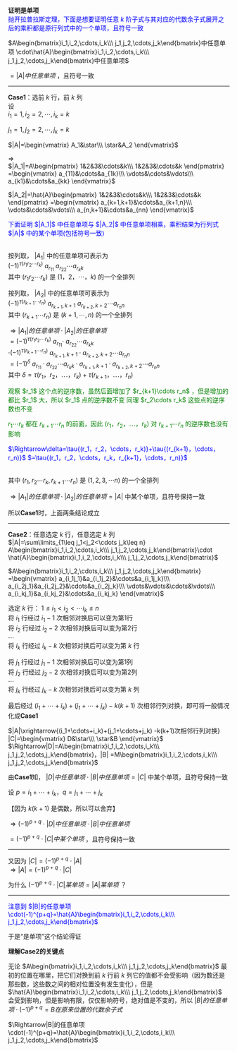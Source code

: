 **证明是单项**  
<font color=blue>抛开拉普拉斯定理，下面是想要证明任意 $k$ 阶子式与其对应的代数余子式展开之后的乘积都是原行列式中的一个单项，且符号一致</font>  
  
$A\begin{bmatrix}i_1,i_2,\cdots,i_k\\\ j_1,j_2,\cdots,j_k\end{bmatrix}中任意单项  
\cdot\hat{A}\begin{bmatrix}i_1,i_2,\cdots,i_k\\\ j_1,j_2,\cdots,j_k\end{bmatrix}中任意单项$  
  
$=|A|中任意单项$ ，且符号一致  
  
---  
  
**Case1**：选前 $k$ 行，前 $k$ 列  
设  
$i_1=1,i_2=2,\cdots,i_k=k$  
  
$j_1=1,j_2=2,\cdots,j_k=k$  
  
$|A|=\begin{vmatrix}  
A_1&\star\\\  
\star&A_2  
\end{vmatrix}$  
  
$\Longrightarrow$  
$|A_1|=A\begin{pmatrix}  
1&2&3&\cdots&k\\\  
1&2&3&\cdots&k  
\end{pmatrix}  
=\begin{vmatrix}  
a_{11}&\cdots&a_{1k}\\\  
\vdots&\cdots&\vdots\\\  
a_{k1}&\cdots&a_{kk}  
\end{vmatrix}$  
  
$|A_2|=\hat{A}\begin{pmatrix}  
1&2&3&\cdots&k\\\  
1&2&3&\cdots&k  
\end{pmatrix}  
=\begin{vmatrix}  
a_{k+1,k+1}&\cdots&a_{k+1,n}\\\  
\vdots&\cdots&\vdots\\\  
a_{n,k+1}&\cdots&a_{nn}  
\end{vmatrix}$  
  
<font color=blue>  
下面证明 $|A_1|$ 中任意单项与 $|A_2|$ 中任意单项相乘，乘积结果为行列式 $|A|$ 中的某个单项(包括符号一致)  
</font><br/><br/>  
  
按列取， $|A_1|$ 中的任意单项可表示为  
$(-1)^{\tau{(r_1r_2\cdots r_k)}}\  
a_{r_11}\ a_{r_22}\cdots a_{r_kk}$  
其中 $(r_1r_2\cdots r_k)$ 是 $(1，2，\cdots，k)$ 的一个全排列  
  
按列取， $|A_2|$ 中的任意单项可表示为  
$(-1)^{\tau{(r_{k+1}\cdots r_n)}}\  
a_{r_{k+1},k+1}\ a_{r_{k+2},k+2}\cdots a_{r_nn}$  
其中 $(r_{k+1}\cdots r_n)$ 是 $(k+1,\cdots, n)$ 的一个全排列  
  
$\Rightarrow|A_1|的任意单项\cdot|A_2|的任意单项$  
$=(-1)^{\tau{(r_1r_2\cdots r_k)}}\  
a_{r_11}\cdot\ a_{r_22}\cdots a_{r_kk}$  
$\cdot (-1)^{\tau{(r_{k+1}\cdots r_n)}}\  
a_{r_{k+1},k+1}\cdot a_{r_{k+2},k+2}  
\cdots a_{r_nn}$  
$=(-1)^\delta\ a_{r_11}\cdot a_{r_22}  
\cdots a_{r_kk}\cdot a_{r_{k+1},k+1}  
\cdot a_{r_{k+2},k+2}\cdots a_{r_nn}$  
其中 $\delta=\tau{(r_1，r_2，\cdots，r_k)}+\tau{(r_{k+1}，\cdots，r_n)}$  
  
<font color=green>  
观察 $r_1$ 这个点的逆序数，虽然后面增加了 $r_{k+1}\cdots r_n$ ，但是增加的都比 $r_1$ 大，所以 $r_1$ 点的逆序数不变  
同理 $r_2\cdots r_k$ 这些点的逆序数也不变  
  
$r_1\cdots r_k$ 都在 $r_{k+1}\cdots r_n$ 的前面，因此 $(r_1，r_2，\cdots，r_k)$ 对 $r_{k+1}\cdots r_n$ 的逆序数也没有影响</font>  
  
<font color=blue>  
$\Rightarrow\delta=\tau{(r_1，r_2，\cdots，r_k)}+\tau{(r_{k+1}，\cdots，r_n)}$  
$=\tau{(r_1，r_2，\cdots，r_k，r_{k+1}，\cdots，r_n)}$ </font><br/><br/>  
  
其中 $(r_1,r_2\cdots r_k,r_{k+1}\cdots r_n)$ 是 $(1,2,3,\cdots n)$ 的一个全排列  
  
$\Rightarrow|A_1|的任意单项\cdot|A_2|的任意单项=|A|$ 中某个单项，且符号保持一致  
  
所以**Case1**时，上面两条结论成立  
  
---  
  
**Case2**：任意选定 $k$ 行，任意选定 $k$ 列  
$|A|=\sum\limits_{1\leq j_1<j_2<\cdots j_k\leq n}  
A\begin{bmatrix}i_1,i_2,\cdots,i_k\\\ j_1,j_2,\cdots,j_k\end{bmatrix}\cdot  
\hat{A}\begin{bmatrix}i_1,i_2,\cdots,i_k\\\ j_1,j_2,\cdots,j_k\end{bmatrix}$  
  
$A\begin{bmatrix}i_1,i_2,\cdots,i_k\\\ j_1,j_2,\cdots,j_k\end{bmatrix}  
=\begin{vmatrix}  
a_{i_1j_1}&a_{i_1j_2}&\cdots&a_{i_1j_k}\\\  
a_{i_2j_1}&a_{i_2j_2}&\cdots&a_{i_2j_k}\\\  
\vdots&\vdots&\cdots&\vdots\\\  
a_{i_kj_1}&a_{i_kj_2}&\cdots&a_{i_kj_k}  
\end{vmatrix}$  
  
选定 $k$ 行：  $1\leq i_1<i_2<\cdots i_k\leq n$  
将 $i_1$ 行经过 $i_1-1$ 次相邻对换后可以变为第1行  
将 $i_2$ 行经过 $i_2-2$ 次相邻对换后可以变为第2行  
$\cdots$  
将 $i_k$ 行经过 $i_k-k$ 次相邻对换后可以变为第 $k$ 行  
  
将 $j_1$ 行经过 $j_1-1$ 次相邻对换后可以变为第1列  
将 $j_2$ 行经过 $j_2-2$ 次相邻对换后可以变为第2列  
$\cdots$  
将 $j_k$ 行经过 $j_k-k$ 次相邻对换后可以变为第 $k$ 列  
  
最后经过 $(i_1+\cdots+i_k)+(j_1+\cdots+j_k)  
-k(k+1)$ 次相邻行列对换，即可将一般情况化成**Case1**  
  
$|A|\xrightarrow{(i_1+\cdots+i_k)+(j_1+\cdots+j_k)  
-k(k+1)次相邻行列对换}  
|C|=\begin{vmatrix}  
D&\star\\\  
\star&B  
\end{vmatrix}$  
$\Rightarrow|D|=A\begin{bmatrix}i_1,i_2,\cdots,i_k\\\ j_1,j_2,\cdots,j_k\end{bmatrix}，|B|  
=M\begin{bmatrix}i_1,i_2,\cdots,i_k\\\ j_1,j_2,\cdots,j_k\end{bmatrix}$  
  
由**Case1**知， $|D|中任意单项\cdot|B|中任意单项=|C|$ 中某个单项，且符号保持一致  
  
设 $p=i_1+\cdots+i_k，q=j_1+\cdots+j_k$  
  
【因为 $k(k+1)$ 是偶数，所以可以舍弃】  
  
$\Rightarrow  
(-1)^{p+q}\cdot|D|中任意单项\cdot|B|中任意单项$  
  
$=(-1)^{p+q}\cdot|C|中某个单项$ ，且符号保持一致  
  
---  
  
又因为 $|C|=(-1)^{p+q}\cdot|A|$  
$\Rightarrow|A|=(-1)^{p+q}\cdot|C|$  
  
为什么 $(-1)^{p+q}\cdot|C|某单项=|A|某单项$ ？  
  
---  
  
<font color=blue>注意到 $|B|的任意单项\cdot(-1)^{p+q}=\hat{A}\begin{bmatrix}i_1,i_2,\cdots,i_k\\\ j_1,j_2,\cdots,j_k\end{bmatrix}$ </font>  
  
于是“是单项”这个结论得证  
  
  
  
**理解Case2的关键点**  
  
无论 $A\begin{bmatrix}i_1,i_2,\cdots,i_k\\\ j_1,j_2,\cdots,j_k\end{bmatrix}$ 最初的位置在哪里，把它们对换到前 $k$ 行前 $k$ 列它的值都不会受影响（因为数还是那些数，这些数之间的相对位置没有发生变化），但是 $\hat{A}\begin{bmatrix}i_1,i_2,\cdots,i_k\\\ j_1,j_2,\cdots,j_k\end{bmatrix}$ 会受到影响，但是影响有限，仅仅影响符号，绝对值是不变的，所以 $|B|的任意单项\cdot(-1)^{p+q}=B在原来位置的代数余子式$  
  
$\Rightarrow|B|的任意单项\cdot(-1)^{p+q}=\hat{A}\begin{bmatrix}i_1,i_2,\cdots,i_k\\\ j_1,j_2,\cdots,j_k\end{bmatrix}$  
  
